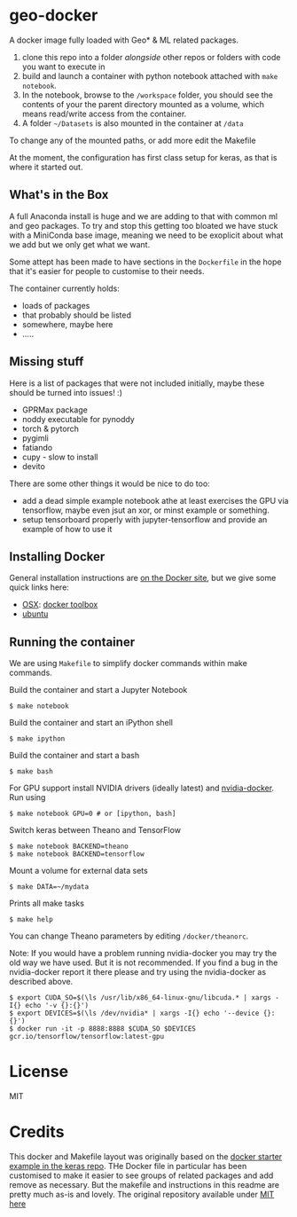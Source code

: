 # geo-docker
A docker image fully loaded with Geo* & ML related packages.

 1. clone this repo into a folder *alongside* other repos or folders with code you want to execute in
 1. build and launch a container with python notebook attached with `make notebook`.
 1. In the notebook, browse to the `/workspace` folder, you should see the contents of your the parent directory mounted as a volume, which means read/write access from the container.
 1. A folder `~/Datasets` is also mounted in the container at `/data`

To change any of the mounted paths, or add more edit the Makefile

At the moment, the configuration has first class setup for keras, as that is where it started out.

## What's in the Box
A full Anaconda install is huge and we are adding to that with common ml and geo packages. To try and stop this getting too bloated we have stuck with a MiniConda base image, meaning we need to be exoplicit about what we add but we only get what we want.

Some attept has been made to have sections in the `Dockerfile` in the hope that it's easier for people to customise to their needs.

The container currently holds:
 - loads of packages
 - that probably should be listed
 - somewhere, maybe here
 - .....

## Missing stuff
Here is a list of packages that were not included initially, maybe these should be turned into issues! :)
 - GPRMax package
 - noddy executable for pynoddy
 - torch & pytorch
 - pygimli
 - fatiando
 - cupy - slow to install
 - devito

There are some other things it would be nice to do too:

 - add a dead simple example notebook athe at least exercises the GPU via tensorflow, maybe even jsut an xor, or minst example or something.
 - setup tensorboard properly with jupyter-tensorflow and provide an example of how to use it

## Installing Docker

General installation instructions are
[on the Docker site](https://docs.docker.com/installation/), but we give some
quick links here:

* [OSX](https://docs.docker.com/installation/mac/): [docker toolbox](https://www.docker.com/toolbox)
* [ubuntu](https://docs.docker.com/installation/ubuntulinux/)

## Running the container

We are using `Makefile` to simplify docker commands within make commands.

Build the container and start a Jupyter Notebook

    $ make notebook

Build the container and start an iPython shell

    $ make ipython

Build the container and start a bash

    $ make bash

For GPU support install NVIDIA drivers (ideally latest) and
[nvidia-docker](https://github.com/NVIDIA/nvidia-docker). Run using

    $ make notebook GPU=0 # or [ipython, bash]

Switch keras between Theano and TensorFlow

    $ make notebook BACKEND=theano
    $ make notebook BACKEND=tensorflow

Mount a volume for external data sets

    $ make DATA=~/mydata

Prints all make tasks

    $ make help

You can change Theano parameters by editing `/docker/theanorc`.

Note: If you would have a problem running nvidia-docker you may try the old way
we have used. But it is not recommended. If you find a bug in the nvidia-docker report
it there please and try using the nvidia-docker as described above.

    $ export CUDA_SO=$(\ls /usr/lib/x86_64-linux-gnu/libcuda.* | xargs -I{} echo '-v {}:{}')
    $ export DEVICES=$(\ls /dev/nvidia* | xargs -I{} echo '--device {}:{}')
    $ docker run -it -p 8888:8888 $CUDA_SO $DEVICES gcr.io/tensorflow/tensorflow:latest-gpu

# License
MIT

# Credits
This docker and Makefile layout was originally based on the [docker starter example in the keras repo](https://github.com/keras-team/keras/tree/master/docker). THe Docker file in particular has been customised to make it easier to see groups of related packages and add remove as necessary. But the makefile and instructions in this readme are pretty much as-is and lovely. The original repository available under [MIT here](https://github.com/keras-team/keras/blob/master/LICENSE)